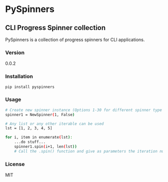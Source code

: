 # PySpinners

## CLI Progress Spinner collection

PySpinners is a collection of progress spinners for CLI applications.

### Version
0.0.2

### Installation
```sh
pip install pyspinners
```

### Usage
```sh
# Create new spinner instance (Options 1-30 for different spinner type - True/False shows both progress and spinner or just spinner)
spinner1 = NewSpinner(1, False)

# Any list or any other iterable can be used
lst = [1, 2, 3, 4, 5]

for i, item in enumerate(lst):
    ...do stuff...
    spinner1.spin(i+1, len(lst))
    # Call the .spin() function and give as parameters the iteration number and the length of the iterable.
```

### License

MIT
